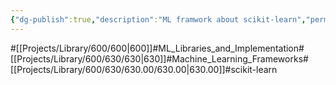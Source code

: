 ```yaml
---
{"dg-publish":true,"description":"ML framwork about scikit-learn","permalink":"/projects/library/600/630/630-00/630-00/","dgPassFrontmatter":true,"noteIcon":"0","created":"2024-01-24T15:24:09.132+09:00","updated":"2024-04-05T18:44:44.156+09:00"}
---
```


#[[Projects/Library/600/600\|600]]#ML_Libraries_and_Implementation#[[Projects/Library/600/630/630\|630]]#Machine_Learning_Frameworks#[[Projects/Library/600/630/630.00/630.00\|630.00]]#scikit-learn

